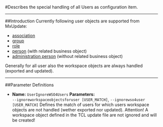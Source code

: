 <!--
 *
 *  This file is part of MxUpdate <http://www.mxupdate.org>.
 *
 *  MxUpdate is a deployment tool for a PLM platform to handle
 *  administration objects as single update files (configuration item).
 *
 *  Copyright (C) 2008-2016 The MxUpdate Team
 *
 *  The Manual of MxUpdate is licensed under a CC BY-NC-SA 4.0 license
 *  (Creative Commons Attribution-NonCommercial-ShareAlike 4.0 
 *  International 4.0 license).
 *
 *  You should have received a copy of the license along with this
 *  work. If not, see <http://creativecommons.org/licenses/by-nc-sa/4.0/>.
 *
-->

#Describes the special handling of all Users as configuration item.

----
##Introduction
Currently following user objects are supported from MxUpdate:
* [association](CI_User_Association.md)
* [group](CI_User_Group.md)
* [role](CI_User_Role.md)
* [person](CI_User_Person.md) (with related business object)
* [administration person](CI_User_PersonAdmin.md) (without related business object)

Generally for all user also the workspace objects are always handled (exported and updated).

----
##Parameter Definitions
*   **Name:** `UserIgnoreWSO4Users`
    **Parameters:** `‑‑ignoreworkspaceobjectsforuser [USER_MATCH]`, `‑‑ignorewso4user [USER_MATCH]`
    Defines the match of users for which users workspace objects are not handled (wether exported nor updated). Attention! A workspace object defined in the TCL update file are not ignored and will be created!
